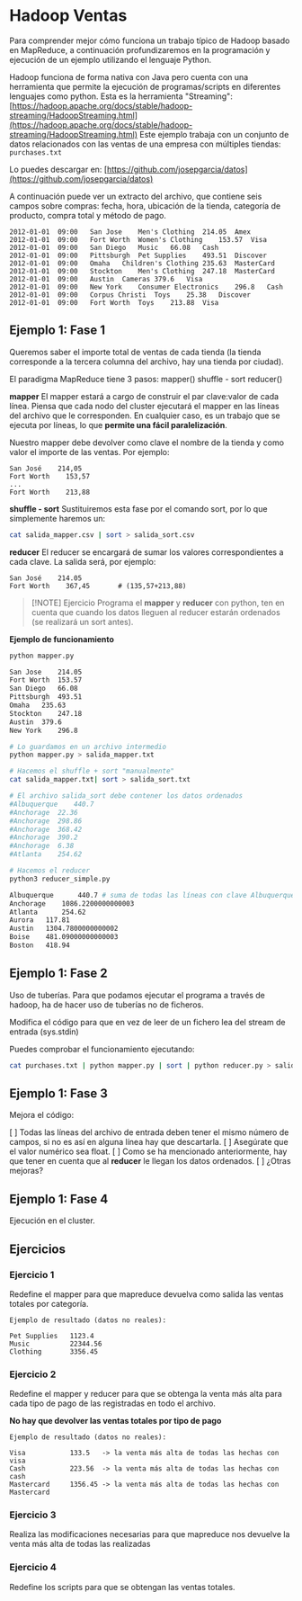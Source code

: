 # Hadoop Ventas

Para comprender mejor cómo funciona un trabajo típico de Hadoop basado en MapReduce, a continuación profundizaremos en la programación y ejecución de un ejemplo utilizando el lenguaje Python.

Hadoop funciona de forma nativa con Java pero cuenta con una herramienta que permite la ejecución de programas/scripts en diferentes lenguajes como python. Esta es la herramienta "Streaming": [https://hadoop.apache.org/docs/stable/hadoop-streaming/HadoopStreaming.html](https://hadoop.apache.org/docs/stable/hadoop-streaming/HadoopStreaming.html)
Este ejemplo trabaja con un conjunto de datos relacionados con las ventas de una empresa con múltiples tiendas: `purchases.txt`

Lo puedes descargar en:
[https://github.com/josepgarcia/datos](https://github.com/josepgarcia/datos)

A continuación puede ver un extracto del archivo, que contiene seis campos sobre compras: fecha, hora, ubicación de la tienda, categoría de producto, compra total y método de pago.

```
2012-01-01	09:00	San Jose	Men's Clothing	214.05	Amex
2012-01-01	09:00	Fort Worth	Women's Clothing	153.57	Visa
2012-01-01	09:00	San Diego	Music	66.08	Cash
2012-01-01	09:00	Pittsburgh	Pet Supplies	493.51	Discover
2012-01-01	09:00	Omaha	Children's Clothing	235.63	MasterCard
2012-01-01	09:00	Stockton	Men's Clothing	247.18	MasterCard
2012-01-01	09:00	Austin	Cameras	379.6	Visa
2012-01-01	09:00	New York	Consumer Electronics	296.8	Cash
2012-01-01	09:00	Corpus Christi	Toys	25.38	Discover
2012-01-01	09:00	Fort Worth	Toys	213.88	Visa
```

## Ejemplo 1: Fase 1

Queremos saber el importe total de ventas de cada tienda (la tienda corresponde a la tercera columna del archivo, hay una tienda por ciudad).

El paradigma MapReduce tiene 3 pasos: 
mapper()
shuffle - sort
reducer()

**mapper**
El mapper estará a cargo de construir el par clave:valor de cada línea. Piensa que cada nodo del cluster ejecutará el mapper en las líneas del archivo que le corresponden. En cualquier caso, es un trabajo que se ejecuta por líneas, lo que **permite una fácil paralelización**.

Nuestro mapper debe devolver como clave el nombre de la tienda y como valor el importe de las ventas. Por ejemplo:
```
San José    214,05
Fort Worth    153,57
...
Fort Worth    213,88
```

**shuffle - sort**
Sustituiremos esta fase por el comando sort, por lo que simplemente haremos un:

```bash
cat salida_mapper.csv | sort > salida_sort.csv
```

**reducer**
El reducer se encargará de sumar los valores correspondientes a cada clave.
La salida será, por ejemplo:
```
San José    214.05
Fort Worth    367,45       # (135,57+213,88)
```


> [!NOTE] Ejercicio
> Programa el **mapper** y **reducer** con python, ten en cuenta que cuando los datos lleguen al reducer estarán ordenados (se realizará un sort antes).

**Ejemplo de funcionamiento**

```bash
python mapper.py 

San Jose	214.05
Fort Worth	153.57
San Diego	66.08
Pittsburgh	493.51
Omaha	235.63
Stockton	247.18
Austin	379.6
New York	296.8

# Lo guardamos en un archivo intermedio
python mapper.py > salida_mapper.txt

# Hacemos el shuffle + sort "manualmente"
cat salida_mapper.txt| sort > salida_sort.txt

# El archivo salida_sort debe contener los datos ordenados
#Albuquerque	440.7
#Anchorage	22.36
#Anchorage	298.86
#Anchorage	368.42
#Anchorage	390.2
#Anchorage	6.38
#Atlanta	254.62

# Hacemos el reducer
python3 reducer_simple.py

Albuquerque 	 440.7 # suma de todas las líneas con clave Albuquerque
Anchorage 	 1086.2200000000003
Atlanta 	 254.62
Aurora 	 117.81
Austin 	 1304.7800000000002
Boise 	 481.09000000000003
Boston 	 418.94

```

## Ejemplo 1: Fase 2

Uso de tuberías.
Para que podamos ejecutar el programa a través de hadoop, ha de hacer uso de tuberías no de ficheros.

Modifica el código para que en vez de leer de un fichero lea del stream de entrada (sys.stdin)

Puedes comprobar el funcionamiento ejecutando:
```bash
cat purchases.txt | python mapper.py | sort | python reducer.py > salida.txt
```

## Ejemplo 1: Fase 3

Mejora el código:

[ ] Todas las líneas del archivo de entrada deben tener el mismo número de campos, si no es así en alguna línea hay que descartarla. 
[ ] Asegúrate que el valor numérico sea float. 
[ ] Como se ha mencionado anteriormente, hay que tener en cuenta que al **reducer** le llegan los datos ordenados.
[ ] ¿Otras mejoras?

## Ejemplo 1: Fase 4

Ejecución en el cluster.

## Ejercicios

### Ejercicio 1

Redefine el mapper para que mapreduce devuelva como salida las ventas totales por categoría.

```
Ejemplo de resultado (datos no reales):

Pet Supplies   1123.4  
Music          22344.56
Clothing       3356.45
```

### Ejercicio 2 

Redefine el mapper y reducer para que se obtenga la venta más alta para cada tipo de pago de las registradas en todo el archivo.

**No hay que devolver las ventas totales por tipo de pago**

```
Ejemplo de resultado (datos no reales):

Visa           133.5   -> la venta más alta de todas las hechas con visa
Cash           223.56  -> la venta más alta de todas las hechas con cash
Mastercard     1356.45 -> la venta más alta de todas las hechas con Mastercard
```

###  Ejercicio 3

Realiza las modificaciones necesarias para que mapreduce nos devuelve la venta más alta de todas las realizadas

### Ejercicio 4
Redefine los scripts para que se obtengan las ventas totales.
